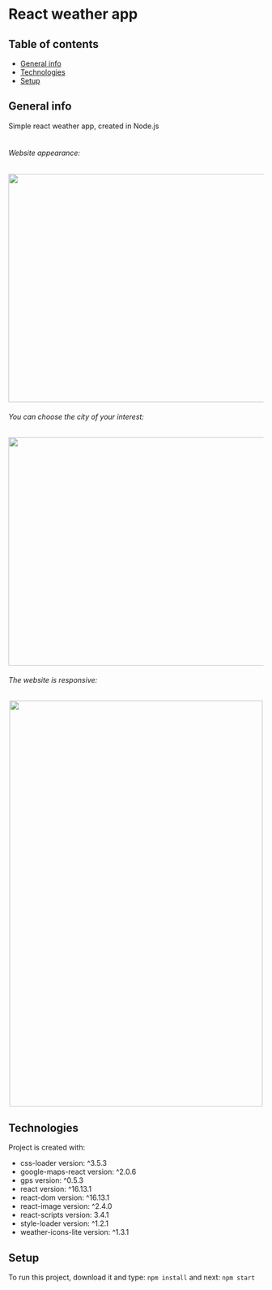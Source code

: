 # React weather app

## Table of contents
* [General info](#general-info)
* [Technologies](#technologies)
* [Setup](#setup)

## General info
Simple react weather app, created in Node.js<br><br>
###### Website appearance:
<img align="center" width="1300" height="450" src="https://github.com/KrEron/React_weather-app/blob/master/website1.PNG"/>
<h6> You can choose the city of your interest:</h6>
<img align="center" width="1300" height="450" src="https://github.com/KrEron/React_weather-app/blob/master/website2.PNG"/>
<h6> The website is responsive:</h6>
<p align="center">
<img width="500" height="800" src="https://github.com/KrEron/React_weather-app/blob/master/website3.PNG"/>
 </p>

## Technologies
Project is created with:
* css-loader version: ^3.5.3
* google-maps-react version: ^2.0.6
* gps version: ^0.5.3
* react version: ^16.13.1
* react-dom version: ^16.13.1
* react-image version: ^2.4.0
* react-scripts version: 3.4.1
* style-loader version: ^1.2.1
* weather-icons-lite version: ^1.3.1


## Setup
To run this project, download it and type: `npm install` and next: `npm start`

